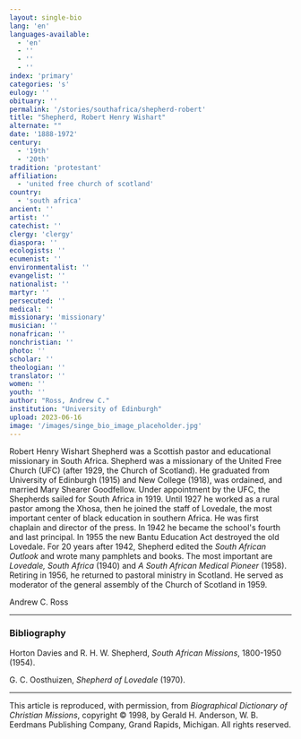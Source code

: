 ```yaml
---
layout: single-bio
lang: 'en'
languages-available:
  - 'en'
  - ''
  - ''
  - ''
index: 'primary'
categories: 's'
eulogy: ''
obituary: ''
permalink: '/stories/southafrica/shepherd-robert'
title: "Shepherd, Robert Henry Wishart"
alternate: ""
date: '1888-1972'
century:
  - '19th'
  - '20th'
tradition: 'protestant'
affiliation:
  - 'united free church of scotland'
country:
  - 'south africa'
ancient: ''
artist: ''
catechist: ''
clergy: 'clergy'
diaspora: ''
ecologists: ''
ecumenist: ''
environmentalist: ''
evangelist: ''
nationalist: ''
martyr: ''
persecuted: ''
medical: ''
missionary: 'missionary'
musician: ''
nonafrican: ''
nonchristian: ''
photo: ''
scholar: ''
theologian: ''
translator: ''
women: ''
youth: ''
author: "Ross, Andrew C."
institution: "University of Edinburgh"
upload: 2023-06-16
image: '/images/singe_bio_image_placeholder.jpg'
---
```


Robert Henry Wishart Shepherd was a Scottish pastor and educational missionary in South Africa. Shepherd was a missionary of the United Free Church (UFC) (after 1929, the Church of Scotland). He graduated from University of Edinburgh (1915) and New College (1918), was ordained, and married Mary Shearer Goodfellow. Under appointment by the UFC, the Shepherds sailed for South Africa in 1919. Until 1927 he worked as a rural pastor among the Xhosa, then he joined the staff of Lovedale, the most important center of black education in southern Africa. He was first chaplain and director of the press. In 1942 he became the school's fourth and last principal. In 1955 the new Bantu Education Act destroyed the old Lovedale. For 20 years after 1942, Shepherd edited the *South African Outlook* and wrote many pamphlets and books. The most important are *Lovedale, South Africa* (1940) and *A South African Medical Pioneer* (1958). Retiring in 1956, he returned to pastoral ministry in Scotland. He served as moderator of the general assembly of the Church of Scotland in 1959.

Andrew C. Ross

---
### Bibliography
Horton Davies and R. H. W. Shepherd, *South African Missions*, 1800-1950 (1954).

G. C. Oosthuizen, *Shepherd of Lovedale* (1970).

---

This article is reproduced, with permission, from *Biographical Dictionary of Christian Missions*, copyright © 1998, by Gerald H. Anderson, W. B. Eerdmans Publishing Company, Grand Rapids, Michigan. All rights reserved.
